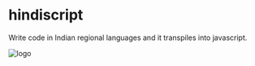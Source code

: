 # hindiscript

Write code in Indian regional languages and it transpiles into javascript.

![logo](https://user-images.githubusercontent.com/11444452/194810828-7559d9b3-8b15-4ce9-bd90-68d65a74680a.png)
